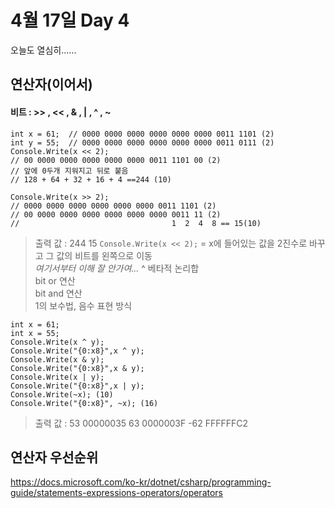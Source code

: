 # 4월 17일 Day 4
오늘도 열심히......

## 연산자(이어서)
#### 비트 : >> , << , & , | , ^ , ~
~~~
int x = 61;  // 0000 0000 0000 0000 0000 0000 0011 1101 (2)
int y = 55;  // 0000 0000 0000 0000 0000 0000 0011 0111 (2)
Console.Write(x << 2);
// 00 0000 0000 0000 0000 0000 0011 1101 00 (2)
// 앞에 0두개 지워지고 뒤로 붙음
// 128 + 64 + 32 + 16 + 4 ==244 (10)

Console.Write(x >> 2);
// 0000 0000 0000 0000 0000 0000 0011 1101 (2)
// 00 0000 0000 0000 0000 0000 0000 0011 11 (2)
//                                  1  2  4  8 == 15(10)
~~~
> 출력 값 : 244  15 
` Console.Write(x << 2); ` = x에 들어있는 값을 2진수로 바꾸고 그 값의 비트를 왼쪽으로 이동<br>
_여기서부터 이해 잘 안가여..._
^ 베타적 논리합 <br>
bit or 연산 <br>
bit and 연산 <br>
1의 보수법, 음수 표현 방식
~~~
int x = 61;
int x = 55;
Console.Write(x ^ y);
Console.Write("{0:x8}",x ^ y);
Console.Write(x & y);
Console.Write("{0:x8}",x & y);
Console.Write(x | y); 
Console.Write("{0:x8}",x | y); 
Console.Write(~x); (10)
Console.Write("{0:x8}", ~x); (16)
~~~
> 출력 값 : 53 00000035 63 0000003F  -62  FFFFFFC2 

## 연산자 우선순위
https://docs.microsoft.com/ko-kr/dotnet/csharp/programming-guide/statements-expressions-operators/operators
